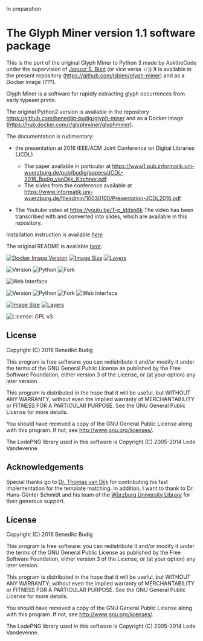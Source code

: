 In preparation

# The Glyph Miner version 1.1 software package
This is the port of the original Glyph Miner to Python 3 made by
AsktheCode under the supervision of [Janusz
S. Bień](https://orcid.org/0000-0001-5006-8183) (or vice versa ☺)) It
is available in the present repository
(https://github.com/jsbien/glyph-miner) and as a Docker image (???).


Glyph Miner is a software for rapidly extracting glyph occurrences from early
typeset prints. 

The original Python2 version is available in the repository
https://github.com/benedikt-budig/glyph-miner and as a Docker image
(https://hub.docker.com/r/glyphminer/glyphminer).

The documentation is rudimentary:

* the presentation at 2016 IEEE/ACM Joint
Conference on Digital Libraries (JCDL)
  * The paper available in particular at https://www1.pub.informatik.uni-wuerzburg.de/pub/budig/papers/JCDL-2016_Budig_vanDijk_Kirchner.pdf
  * The slides from the conference available at https://www.informatik.uni-wuerzburg.de/fileadmin/10030100/Presentation-JCDL2016.pdf

* The Youtube video at https://youtu.be/T-p_kIdsn6k The video has been
transcribed with and converted into slides, which are available in
this repository.

Installation instruction is available [*here*](INSTALL.md)

The original README is available [*here*](README.md).

[![Docker Image Version](https://img.shields.io/docker/v/glyphminer/glyphminer?sort=semver)](https://hub.docker.com/r/glyphminer/glyphminer)
[![Image Size](https://img.shields.io/badge/size-203.6MB-lightgrey)](https://hub.docker.com/r/glyphminer/glyphminer) [![Layers](https://img.shields.io/badge/layers-18-blue)](https://hub.docker.com/r/glyphminer/glyphminer)

![Version](https://img.shields.io/badge/version-1.1-blue)
![Python](https://img.shields.io/badge/python-3.8%2B-blue)
![Fork](https://img.shields.io/badge/fork-Python3%20port-blue)

![Web Interface](https://img.shields.io/badge/interface-web--based-brightgreen)

![Version](https://img.shields.io/badge/version-1.1-blue)
![Python](https://img.shields.io/badge/python-3.8%2B-blue)
![Fork](https://img.shields.io/badge/fork-Python3%20port-blue)
![Web Interface](https://img.shields.io/badge/interface-web--based-brightgreen)

[![Image Size](https://img.shields.io/badge/size-203.6MB-lightgrey)](https://hub.docker.com/r/glyphminer/glyphminer) [![Layers](https://imreg.shields.io/badge/layers-18-blue)](https://hub.docker.com/r/glyphminer/glyphminer)


![License: GPL v3](https://img.shields.io/badge/License-GPLv3-blue.svg)

## License
Copyright (C) 2016 Benedikt Budig

This program is free software: you can redistribute it and/or modify
it under the terms of the GNU General Public License as published by
the Free Software Foundation, either version 3 of the License, or
(at your option) any later version.

This program is distributed in the hope that it will be useful,
but WITHOUT ANY WARRANTY; without even the implied warranty of
MERCHANTABILITY or FITNESS FOR A PARTICULAR PURPOSE.  See the
GNU General Public License for more details.

You should have received a copy of the GNU General Public License
along with this program.  If not, see <http://www.gnu.org/licenses/>.

The LodePNG library used in this software is Copyright (C) 2005-2014 Lode
Vandevenne.


## Acknowledgements
Special thanks go to [Dr. Thomas van Dijk](http://www1.informatik.uni-wuerzburg.de/en/staff/dijk_thomas_van/)
for contributing his fast implementation for the template matching. In addition,
I want to thank to Dr. Hans-Günter Schmidt and his team of the
[Würzburg University Library](http://www.bibliothek.uni-wuerzburg.de/en/ub_infos/contact/departments/digitization_centre/)
 for their generous support.

## License
Copyright (C) 2016 Benedikt Budig

This program is free software: you can redistribute it and/or modify
it under the terms of the GNU General Public License as published by
the Free Software Foundation, either version 3 of the License, or
(at your option) any later version.

This program is distributed in the hope that it will be useful,
but WITHOUT ANY WARRANTY; without even the implied warranty of
MERCHANTABILITY or FITNESS FOR A PARTICULAR PURPOSE.  See the
GNU General Public License for more details.

You should have received a copy of the GNU General Public License
along with this program.  If not, see <http://www.gnu.org/licenses/>.

The LodePNG library used in this software is Copyright (C) 2005-2014 Lode
Vandevenne.

